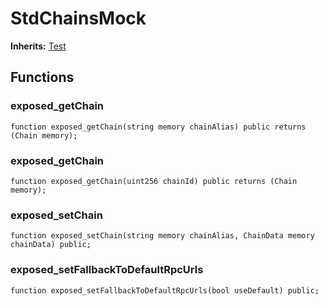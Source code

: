 # StdChainsMock
**Inherits:**
[Test](/lib/forge-std/src/Test.sol/abstract.Test.md)


## Functions
### exposed_getChain


```solidity
function exposed_getChain(string memory chainAlias) public returns (Chain memory);
```

### exposed_getChain


```solidity
function exposed_getChain(uint256 chainId) public returns (Chain memory);
```

### exposed_setChain


```solidity
function exposed_setChain(string memory chainAlias, ChainData memory chainData) public;
```

### exposed_setFallbackToDefaultRpcUrls


```solidity
function exposed_setFallbackToDefaultRpcUrls(bool useDefault) public;
```

